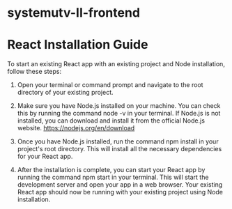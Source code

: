 # systemutv-II-frontend

# React Installation Guide
To start an existing React app with an existing project and Node installation, follow these steps:
1. Open your terminal or command prompt and navigate to the root directory of your existing project.

2. Make sure you have Node.js installed on your machine. You can check this by running the command node -v in your terminal. If Node.js is not installed, you can download and install it from the official Node.js website. https://nodejs.org/en/download

3. Once you have Node.js installed, run the command npm install in your project's root directory. This will install all the necessary dependencies for your React app.

4. After the installation is complete, you can start your React app by running the command npm start in your terminal. This will start the development server and open your app in a web browser.
Your existing React app should now be running with your existing project using Node installation.
